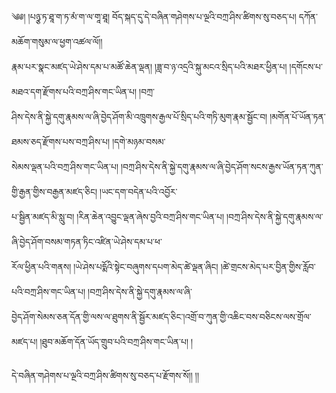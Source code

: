 ﻿  
  
༄༅། །པཉྩ་ཏ་ཐཱ་ག་ཏ་མཾ་ག་ལ་གཱ་ཐཱ། བོད་སྐད་དུ་དེ་བཞིན་གཤེགས་པ་ལྔའི་བཀྲ་ཤིས་ཚིགས་སུ་བཅད་པ། དཀོན་མཆོག་གསུམ་ལ་ཕྱག་འཚལ་ལོ།།  
རྣམ་པར་སྣང་མཛད་ཡེ་ཤེས་དམ་པ་མཚོ་ཆེན་ལྡན། །ཟླ་བ་ཉ་འདྲའི་སྐུ་མངའ་སྲིད་པའི་མཐར་ཕྱིན་པ། །དགོངས་པ་མཐའ་དག་རྫོགས་པའི་བཀྲ་ཤིས་གང་ཡིན་པ། །བཀྲ་  
ཤིས་དེས་ནི་སྐྱེ་དགུ་རྣམས་ལ་ཞི་བྱེད་ཤོག་མི་འཁྲུགས་རྒྱལ་པོ་སྲིད་པའི་གཏི་མུག་རྣམ་སྦྱོང་བ། །མགོན་པོ་ཡོན་ཏན་ཐམས་ཅད་རྫོགས་པས་བཀྲ་ཤིས་པ། །དགེ་མཉམ་བསམ་  
སེམས་ལྡན་པའི་བཀྲ་ཤིས་གང་ཡིན་པ། །བཀྲ་ཤིས་དེས་ནི་སྐྱེ་དགུ་རྣམས་ལ་ཞི་བྱེད་ཤོག་སངས་རྒྱས་ཡོན་ཏན་ཀུན་གྱི་རྒྱན་གྱིས་བརྒྱན་མཛད་ཅིང། །ཡང་དག་བདེན་པའི་འབྱོར་  
པ་སྦྱིན་མཛད་མི་སླུ་བ། །རིན་ཆེན་འབྱུང་ལྡན་ཞེས་བྱའི་བཀྲ་ཤིས་གང་ཡིན་པ། །བཀྲ་ཤིས་དེས་ནི་སྐྱེ་དགུ་རྣམས་ལ་ཞི་བྱེད་ཤོག་བསམ་གཏན་ཏིང་འཛིན་ཡེ་ཤེས་དམ་པ་ཕ་  
རོལ་ཕྱིན་པའི་གནས། །ཡེ་ཤེས་པདྨོའི་སྟེང་བཞུགས་དཔག་མེད་ཚེ་ལྡན་ཞིང། །ཚེ་གྲངས་མེད་པར་བྱིན་གྱིས་རློབ་པའི་བཀྲ་ཤིས་གང་ཡིན་པ། །བཀྲ་ཤིས་དེས་ནི་སྐྱེ་དགུ་རྣམས་ལ་ཞི་  
བྱེད་ཤོག་སེམས་ཅན་དོན་གྱི་ལས་ལ་ཐུགས་ནི་སྦྱོར་མཛད་ཅིང་།འགྲོ་བ་ཀུན་གྱི་འཆིང་བས་བཅིངས་ལས་གྲོལ་མཛད་པ། །ཐུབ་མཆོག་དོན་ཡོད་གྲུབ་པའི་བཀྲ་ཤིས་གང་ཡིན་པ། །  
  
  
དེ་བཞིན་གཤེགས་པ་ལྔའི་བཀྲ་ཤིས་ཚིགས་སུ་བཅད་པ་རྫོགས་སོ།། །།  

